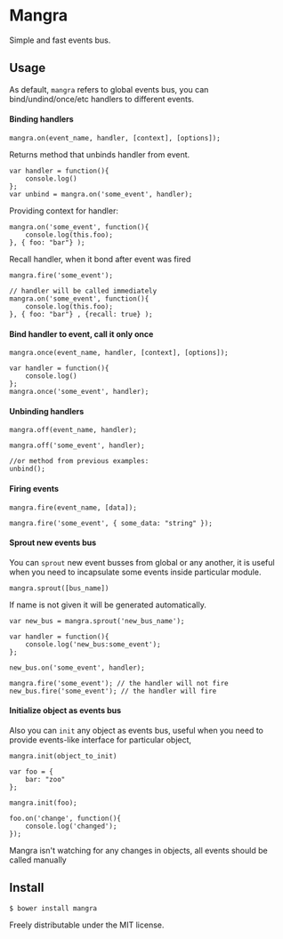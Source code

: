Mangra
================

Simple and fast events bus.

## Usage

As default, `mangra` refers to global events bus, you can bind/undind/once/etc handlers to different events.

	


#### Binding handlers
`mangra.on(event_name, handler, [context], [options]);`

Returns method that unbinds handler from event.

	
	var handler = function(){
		console.log()
	};
	var unbind = mangra.on('some_event', handler); 
	
Providing context for handler:
	
	mangra.on('some_event', function(){
	    console.log(this.foo);
    }, { foo: "bar"} );
    
Recall handler, when it bond after event was fired
	
	mangra.fire('some_event');

	// handler will be called immediately
	mangra.on('some_event', function(){ 
		console.log(this.foo);
    }, { foo: "bar"} , {recall: true} );
        
	
#### Bind handler to event, call it only once

`mangra.once(event_name, handler, [context], [options]);`

	
	var handler = function(){
		console.log()
	};
	mangra.once('some_event', handler); 
	
#### Unbinding handlers

`mangra.off(event_name, handler);`

	mangra.off('some_event', handler);
	
	//or method from previous examples:
	unbind();
	
    
#### Firing events

`mangra.fire(event_name, [data]);`

	mangra.fire('some_event', { some_data: "string" });


 
#### Sprout new events bus 

You can `sprout` new event busses from global or any another, it is useful when you need to incapsulate some events inside particular module. 

`mangra.sprout([bus_name])`

If name is not given it will be generated automatically.

	var new_bus = mangra.sprout('new_bus_name');
	
	var handler = function(){
		console.log('new_bus:some_event');
	};
	
	new_bus.on('some_event', handler);
	
	mangra.fire('some_event'); // the handler will not fire
	new_bus.fire('some_event'); // the handler will fire
	
	
#### Initialize object as events bus 

Also you can `init`  any object as events bus, useful when you need to provide events-like interface for particular object,

`mangra.init(object_to_init)`


	var foo = {
		bar: "zoo"
	};
	
	mangra.init(foo);
	
	foo.on('change', function(){
		console.log('changed');
	});

Mangra isn't watching for any changes in objects, all events should be called manually 


## Install

	$ bower install mangra


Freely distributable under the MIT license.